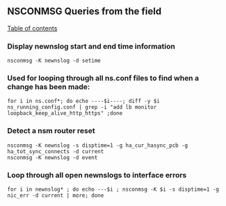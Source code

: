 ## NSCONMSG Queries from the field
[Table of contents](README.md)


### Display newnslog start and end time information
	nsconmsg -K newnslog -d setime

### Used for looping through all ns.conf files to find when a change has been made:
	for i in ns.conf*; do echo ----$i----; diff -y $i ns_running_config.conf | grep -i "add lb monitor loopback_keep_alive_http_https" ;done 

### Detect a nsm router reset
	nsconmsg -K newnslog -s disptime=1 -g ha_cur_hasync_pcb -g ha_tot_sync_connects -d current
	nsconmsg -K newnslog -d event

### Loop through all open newnslogs to interface errors
	for i in newnslog* ; do echo ---$i ; nsconmsg -K $i -s disptime=1 -g nic_err -d current | more; done